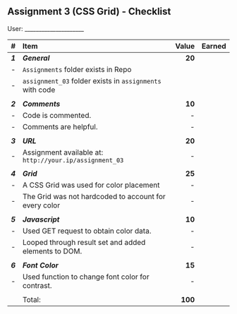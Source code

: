 ## Assignment 3 (CSS Grid) - Checklist

User: _____________________           

| #       | Item                                                     |   Value | Earned |
| :------ | :------------------------------------------------------- | ------: | ------ |
| ***1*** | ***General***                                            |  **20** |        |
| -       | `Assignments` folder exists in Repo                      |         |        |
| -       | `assignment_03` folder exists in `assignments` with code |         |        |
|         |                                                          |         |        |
| ***2*** | ***Comments***                                           |  **10** |        |
| -       | Code is commented.                                       |       - |        |
| -       | Comments are helpful.                                    |       - |        |
|         |                                                          |         |        |
| ***3*** | ***URL***                                                |  **20** |        |
| -       | Assignment available at: `http://your.ip/assignment_03`  |       - |        |
|         |                                                          |         |        |
| ***4*** | ***Grid***                                               |  **25** |        |
| -       | A CSS Grid was used for color placement                  |       - |        |
| -       | The Grid was not hardcoded to account for every color    |       - |        |
|         |                                                          |         |        |
| ***5*** | ***Javascript***                                         |  **10** |        |
| -       | Used GET request to obtain color data.                   |       - |        |
| -       | Looped through result set and added elements to DOM.     |       - |        |
|         |                                                          |         |        |
| ***6*** | ***Font Color***                                         |  **15** |        |
| -       | Used function to change font color for contrast.         |       - |        |
|         |                                                          |         |        |
|         | Total:                                                   | **100** |        |
